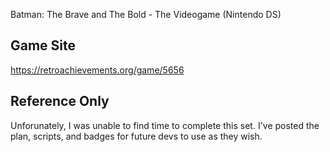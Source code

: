 Batman: The Brave and The Bold - The Videogame (Nintendo DS)
## Game Site
https://retroachievements.org/game/5656

## Reference Only
Unforunately, I was unable to find time to complete this set. I've posted the plan, scripts, and badges for future devs to use as they wish.